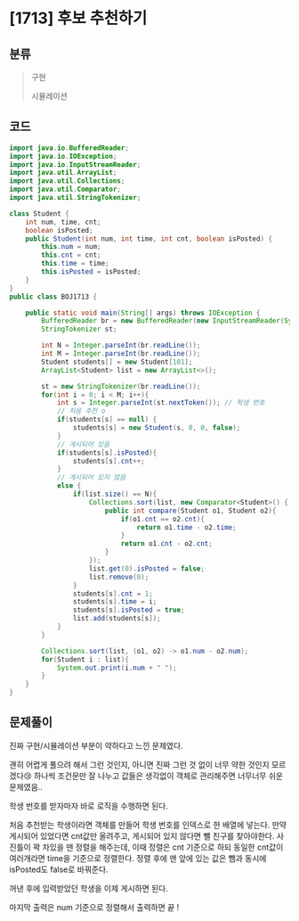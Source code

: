# [1713] 후보 추천하기

## 분류
> 구현
>
> 시뮬레이션

## 코드
```java
import java.io.BufferedReader;
import java.io.IOException;
import java.io.InputStreamReader;
import java.util.ArrayList;
import java.util.Collections;
import java.util.Comparator;
import java.util.StringTokenizer;

class Student {
    int num, time, cnt;
    boolean isPosted;
    public Student(int num, int time, int cnt, boolean isPosted) {
        this.num = num;
        this.cnt = cnt;
        this.time = time;
        this.isPosted = isPosted;
    }
}
public class BOJ1713 {

    public static void main(String[] args) throws IOException {
        BufferedReader br = new BufferedReader(new InputStreamReader(System.in));
        StringTokenizer st;

        int N = Integer.parseInt(br.readLine());
        int M = Integer.parseInt(br.readLine());
        Student students[] = new Student[101];
        ArrayList<Student> list = new ArrayList<>();

        st = new StringTokenizer(br.readLine());
        for(int i = 0; i < M; i++){
            int s = Integer.parseInt(st.nextToken()); // 학생 번호
            // 처음 추천 o
            if(students[s] == null) {
                students[s] = new Student(s, 0, 0, false);
            }
            // 게시되어 있음
            if(students[s].isPosted){
                students[s].cnt++;
            }
            // 게시되어 있지 않음
            else {
                if(list.size() == N){
                    Collections.sort(list, new Comparator<Student>() {
                        public int compare(Student o1, Student o2){
                            if(o1.cnt == o2.cnt){
                                return o1.time - o2.time;
                            }
                            return o1.cnt - o2.cnt;
                        }
                    });
                    list.get(0).isPosted = false;
                    list.remove(0);
                }
                students[s].cnt = 1;
                students[s].time = i;
                students[s].isPosted = true;
                list.add(students[s]);
            }
        }

        Collections.sort(list, (o1, o2) -> o1.num - o2.num);
        for(Student i : list){
            System.out.print(i.num + " ");
        }
    }
}

```

## 문제풀이

진짜 구현/시뮬레이션 부분이 약하다고 느낀 문제였다.

괜히 어렵게 풀으려 해서 그런 것인지, 아니면 진짜 그런 것 없이 너무 약한 것인지 모르겠다😢
하나씩 조건문만 잘 나누고 값들은 생각없이 객체로 관리해주면 너무너무 쉬운 문제였음.. 

학생 번호를 받자마자 바로 로직을 수행하면 된다.

처음 추천받는 학생이라면 객체를 만들어 학생 번호를 인덱스로 한 배열에 넣는다.
만약 게시되어 있었다면 cnt값만 올려주고, 게시되어 있지 않다면 뺄 친구를 찾아야한다. 사진틀이 꽉 차있을 땐 정렬을 해주는데, 이때 정렬은 cnt 기준으로 하되 동일한 cnt값이 여러개라면 time을 기준으로 정렬한다. 정렬 후에 맨 앞에 있는 값은 뺌과 동시에 isPosted도 false로 바꿔준다.

꺼낸 후에 입력받았던 학생을 이제 게시하면 된다.

마지막 출력은 num 기준으로 정렬해서 출력하면 끝 !
